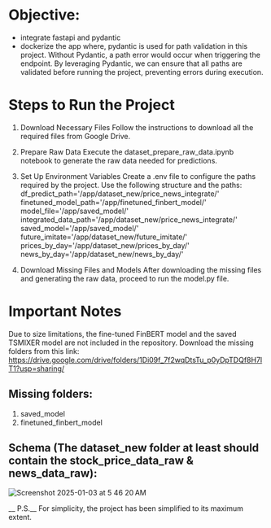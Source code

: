 # Objective:
- integrate fastapi and pydantic
- dockerize the app
where, pydantic is used for path validation in this project. Without Pydantic, a path error would occur when triggering the endpoint. By leveraging Pydantic, we can ensure that all paths are validated before running the project, preventing errors during execution.

# Steps to Run the Project
1. Download Necessary Files
Follow the instructions to download all the required files from Google Drive.
2. Prepare Raw Data
Execute the dataset_prepare_raw_data.ipynb notebook to generate the raw data needed for predictions.
3. Set Up Environment Variables
Create a .env file to configure the paths required by the project. Use the following structure and the paths:
    df_predict_path='/app/dataset_new/price_news_integrate/'
    finetuned_model_path='/app/finetuned_finbert_model/'
    model_file='/app/saved_model/'
    integrated_data_path='/app/dataset_new/price_news_integrate/'
    saved_model='/app/saved_model/'
    future_imitate='/app/dataset_new/future_imitate/'
    prices_by_day='/app/dataset_new/prices_by_day/'
    news_by_day='/app/dataset_new/news_by_day/'
   
4. Download Missing Files and Models
After downloading the missing files and generating the raw data, proceed to run the model.py file.


# Important Notes
Due to size limitations, the fine-tuned FinBERT model and the saved TSMIXER model are not included in the repository.
Download the missing folders from this link: https://drive.google.com/drive/folders/1Di09f_7f2wqDtsTu_p0yDpTDQf8H7lT1?usp=sharing/


## Missing folders:
1. saved_model
2. finetuned_finbert_model

## Schema (The dataset_new folder at least should contain the stock_price_data_raw & news_data_raw):

![Screenshot 2025-01-03 at 5 46 20 AM](https://github.com/user-attachments/assets/3a8ba399-f75c-43d1-8348-5e7a1c7b499c)

__ P.S.__ For simplicity, the project has been simplified to its maximum extent.
